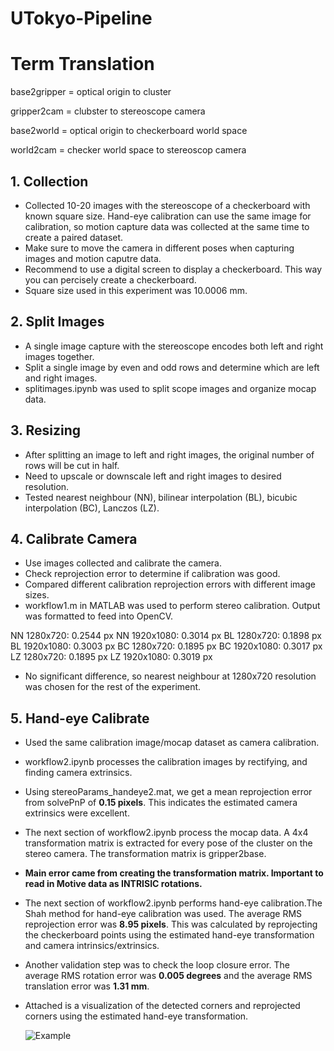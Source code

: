 # UTokyo-Pipeline

# Term Translation

base2gripper = optical origin to cluster

gripper2cam = clubster to stereoscope camera

base2world = optical origin to checkerboard world space

world2cam = checker world space to stereoscop camera

## 1. Collection

- Collected 10-20 images with the stereoscope of a checkerboard with known square size. Hand-eye calibration can use the same image for calibration, so motion capture data was collected at the same time to create a paired dataset.
- Make sure to move the camera in different poses when capturing images and motion caputre data.
- Recommend to use a digital screen to display a checkerboard. This way you can percisely create a checkerboard.
- Square size used in this experiment was 10.0006 mm.

## 2. Split Images

- A single image capture with the stereoscope encodes both left and right images together.
- Split a single image by even and odd rows and determine which are left and right images.
- splitimages.ipynb was used to split scope images and organize mocap data.

## 3. Resizing

- After splitting an image to left and right images, the original number of rows will be cut in half.
- Need to upscale or downscale left and right images to desired resolution.
- Tested nearest neighbour (NN), bilinear interpolation (BL), bicubic interpolation (BC), Lanczos (LZ).

## 4. Calibrate Camera

- Use images collected and calibrate the camera.
- Check reprojection error to determine if calibration was good.
- Compared different calibration reprojection errors with different image sizes.
- workflow1.m in MATLAB was used to perform stereo calibration. Output was formatted to feed into OpenCV.

NN 1280x720: 0.2544 px
NN 1920x1080: 0.3014 px
BL 1280x720: 0.1898 px
BL 1920x1080: 0.3003 px
BC 1280x720: 0.1895 px
BC 1920x1080: 0.3017 px
LZ 1280x720: 0.1895 px
LZ 1920x1080: 0.3019 px

- No significant difference, so nearest neighbour at 1280x720 resolution was chosen for the rest of the experiment.

## 5. Hand-eye Calibrate

- Used the same calibration image/mocap dataset as camera calibration.
- workflow2.ipynb processes the calibration images by rectifying, and finding camera extrinsics.
- Using stereoParams_handeye2.mat, we get a mean reprojection error from solvePnP of **0.15 pixels**. This indicates the estimated camera extrinsics were excellent.
- The next section of workflow2.ipynb process the mocap data. A 4x4 transformation matrix is extracted for every pose of the cluster on the stereo camera. The transformation matrix is gripper2base.
- **Main error came from creating the transformation matrix. Important to read in Motive data as INTRISIC rotations.**
- The next section of workflow2.ipynb performs hand-eye calibration.The Shah method for hand-eye calibration was used. The average RMS reprojection error was **8.95 pixels**. This was calculated by reprojecting the checkerboard points using the estimated hand-eye transformation and camera intrinsics/extrinsics.
- Another validation step was to check the loop closure error. The average RMS rotation error was **0.005 degrees** and the average RMS translation error was **1.31 mm**.
- Attached is a visualization of the detected corners and reprojected corners using the estimated hand-eye transformation.

  ![Example](UTokyo-Pipeline/reprojex.png)
